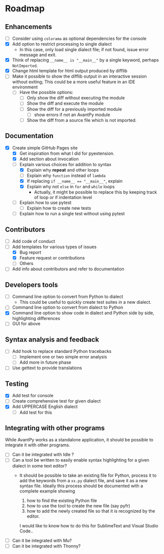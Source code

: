 # Roadmap

## Enhancements

- [ ] Consider using `colorama` as optional dependencies for the console
- [x] Add option to restrict processing to single dialect
  - In this case, only load single dialect file; if not found, issue error message and exit.
- [x] Think of replacing `__name__ is "__main__"` by a single keyword, perhaps `NotImported`.
- [x] Change html template for html output produced by difflib
- [ ] Make it possible to show the difflib output in an interactive session without exiting;
  This could be a more useful feature in an IDE environment
   - [ ] Have the possible options:
     - [ ] Only show the diff without executing the module
     - [ ] Show the diff and execute the module
     - [ ] Show the diff for a previously imported module
        - [ ] show errors if not an AvantPy module
     - [ ] Show the diff from a source file which is not imported.

## Documentation

- [x] Create simple GitHub Pages site
  - [x] Get inspiration from what I did for pyextension.
  - [x] Add section about invocation
  - [ ] Explain various choices for addition to syntax
    - [x] Explain why **repeat** and other loops
    - [ ] Explain why `function` instead of `lambda`
    - [x] If replacing `if __name__ == "__main__"`, explain
    - [x] Explain why not `else` in `for` and `while` loops
      - Actually, it might be possible to replace this by keeping track of loop or if indentation level
  - [ ] Explain how to use pytest
    - [ ] Explain how to create new tests
  - [ ] Explain how to run a single test without using pytest

## Contributors

- [ ] Add code of conduct
- [ ] Add templates for various types of issues
  - [x] Bug report
  - [x] Feature request or contributions
  - [ ] Others
- [ ] Add info about contributors and refer to documentation

## Developers tools

- [ ] Command line option to convert from Python to dialect
  - This could be useful to quickly create test suites in a new dialect.
- [ ] Command line option to convert from dialect to Python
- [x] Command line option to show code in dialect and Python side by side, highlighting differences
- [ ] GUI for above

## Syntax analysis and feedback

- [ ] Add hook to replace standard Python tracebacks
  - [ ] Implement one or two simple error analysis
  - [ ] Add more in future phase
- [ ] Use gettext to provide translations

## Testing

- [x] Add test for console
- [ ] Create comprehensive test for given dialect
- [x] Add UPPERCASE English dialect
  - [ ] Add test for this

## Integrating with other programs

While AvantPy works as a standalone application, it should be possible
to integrate it with other programs.  

- [ ] Can it be integrated with Idle ?
- [ ] Can a tool be written to easily enable syntax highlighting for a given dialect in some text editor?
  - It should be possible to take an existing file for Python, process it to add the keywords from a `xx.py` dialect file, and save it as a new syntax file. Ideally this process should be documented with a complete example showing
      1. how to find the existing Python file
      2. how to use the tool to create the new file (say pyfr)
      3. how to add the newly created file so that it is recognized by the editor.

    I would like to know how to do this for SublimeText and Visual Studio Code..
- [ ] Can it be integrated with Mu?
- [ ] Can it be integrated with Thonny?